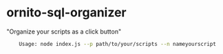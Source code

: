 # ornito-sql-organizer

"Organize your scripts as a click button"

```sh
	Usage: node index.js --p path/to/your/scripts --n nameyourscript
```